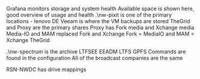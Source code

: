 Grafana monitors storage and system health
Available space is shown here, good overview of usage and health
.\\nw-pixit is one of the primary locations - lenovo DE
Veeam is where the VM backups are stored
TheGrid and Proxy are the primary shares
Proxy has Fork media and Xchange media
Media-IO and MAM replaced Fork and Xchange
Fork = MediaIO and MAM = Xchange
TheGrid 

.\\nw-spectrum is the archive
LTFSEE
EEADM 
LTFS 
GPFS
Commands are found in the configuration
All of the broadcast companies are the same

RSN-NWDC has drive mappings

